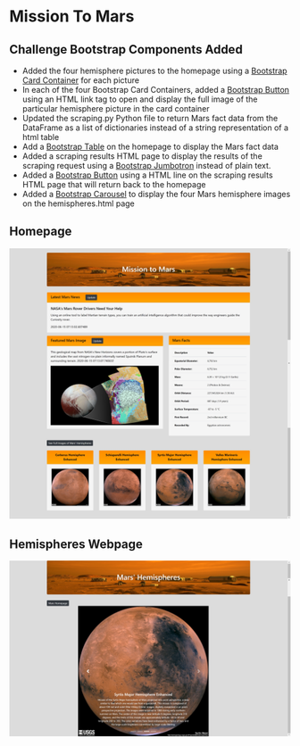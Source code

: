 # Mission To Mars
## Challenge Bootstrap Components Added 

* Added the four hemisphere pictures to the homepage using a [Bootstrap Card Container](https://getbootstrap.com/docs/4.0/components/card/#example) for each picture
* In each of the four Bootstrap Card Containers, added a [Bootstrap Button](https://getbootstrap.com/docs/4.0/components/buttons/#examples) using an HTML link tag to open and display the full image of the particular hemisphere picture in the card container
* Updated the scraping.py Python file to return Mars fact data from the DataFrame as a list of dictionaries instead of a string representation of a html table
* Add a [Bootstrap Table](https://getbootstrap.com/docs/4.0/content/tables/#examples) on the homepage to display the Mars fact data
* Added a scraping results HTML page to display the results of the scraping request using a [Bootstrap Jumbotron](https://getbootstrap.com/docs/4.0/components/jumbotron/) instead of plain text. 
* Added a [Bootstrap Button](https://getbootstrap.com/docs/4.0/components/buttons/#examples) using a HTML line on the scraping results HTML page that will return back to the homepage
* Added a [Bootstrap Carousel](https://getbootstrap.com/docs/4.5/components/carousel/) to display the four Mars hemisphere images on the hemispheres.html page


## Homepage
<img src="https://github.com/berndab/mission_to_mars/blob/master/screenshots/homepage.jpg" />

## Hemispheres Webpage

<img src="https://github.com/berndab/mission_to_mars/blob/master/screenshots/mars_hemisphere_pages.jpg" />
